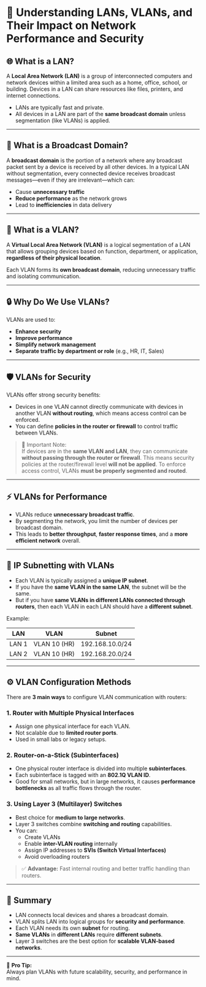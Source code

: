 # 📘 Understanding LANs, VLANs, and Their Impact on Network Performance and Security

## 🌐 What is a LAN?

A **Local Area Network (LAN)** is a group of interconnected computers and network devices within a limited area such as a home, office, school, or building. Devices in a LAN can share resources like files, printers, and internet connections.

- LANs are typically fast and private.
- All devices in a LAN are part of the **same broadcast domain** unless segmentation (like VLANs) is applied.

---

## 📢 What is a Broadcast Domain?

A **broadcast domain** is the portion of a network where any broadcast packet sent by a device is received by all other devices. In a typical LAN without segmentation, every connected device receives broadcast messages—even if they are irrelevant—which can:

- Cause **unnecessary traffic**
- **Reduce performance** as the network grows
- Lead to **inefficiencies** in data delivery

---

## 🧱 What is a VLAN?

A **Virtual Local Area Network (VLAN)** is a logical segmentation of a LAN that allows grouping devices based on function, department, or application, **regardless of their physical location**.

Each VLAN forms its **own broadcast domain**, reducing unnecessary traffic and isolating communication.

---

## 🔒 Why Do We Use VLANs?

VLANs are used to:

- **Enhance security**
- **Improve performance**
- **Simplify network management**
- **Separate traffic by department or role** (e.g., HR, IT, Sales)

---

## 🛡️ VLANs for Security

VLANs offer strong security benefits:

- Devices in one VLAN cannot directly communicate with devices in another VLAN **without routing**, which means access control can be enforced.
- You can define **policies in the router or firewall** to control traffic between VLANs.

> 🧠 Important Note:  
> If devices are in the **same VLAN and LAN**, they can communicate **without passing through the router or firewall**. This means security policies at the router/firewall level **will not be applied**. To enforce access control, VLANs **must be properly segmented and routed**.

---

## ⚡ VLANs for Performance

- VLANs reduce **unnecessary broadcast traffic**.
- By segmenting the network, you limit the number of devices per broadcast domain.
- This leads to **better throughput**, **faster response times**, and a **more efficient network** overall.

---

## 🧠 IP Subnetting with VLANs

- Each VLAN is typically assigned a **unique IP subnet**.
- If you have the **same VLAN in the same LAN**, the subnet will be the same.
- But if you have **same VLANs in different LANs connected through routers**, then each VLAN in each LAN should have a **different subnet**.

Example:

| LAN | VLAN | Subnet |
|-----|------|--------|
| LAN 1 | VLAN 10 (HR) | 192.168.10.0/24 |
| LAN 2 | VLAN 10 (HR) | 192.168.20.0/24 |

---

## ⚙️ VLAN Configuration Methods

There are **3 main ways** to configure VLAN communication with routers:

### 1. **Router with Multiple Physical Interfaces**

- Assign one physical interface for each VLAN.
- Not scalable due to **limited router ports**.
- Used in small labs or legacy setups.

### 2. **Router-on-a-Stick (Subinterfaces)**

- One physical router interface is divided into multiple **subinterfaces**.
- Each subinterface is tagged with an **802.1Q VLAN ID**.
- Good for small networks, but in large networks, it causes **performance bottlenecks** as all traffic flows through the router.

### 3. **Using Layer 3 (Multilayer) Switches**

- Best choice for **medium to large networks**.
- Layer 3 switches combine **switching and routing** capabilities.
- You can:
  - Create VLANs
  - Enable **inter-VLAN routing** internally
  - Assign IP addresses to **SVIs (Switch Virtual Interfaces)**
  - Avoid overloading routers

> ✅ **Advantage:** Fast internal routing and better traffic handling than routers.

---

## 🏁 Summary

- LAN connects local devices and shares a broadcast domain.
- VLAN splits LAN into logical groups for **security and performance**.
- Each VLAN needs its own **subnet** for routing.
- **Same VLANs** in **different LANs** require **different subnets**.
- Layer 3 switches are the best option for **scalable VLAN-based networks**.

---

📌 **Pro Tip:**  
Always plan VLANs with future scalability, security, and performance in mind.


